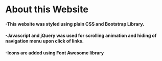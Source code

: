 # About this Website

#### -This website was styled using plain CSS and Bootstrap Library.
#### -Javascript and jQuery was used for scrolling animation and hiding of navigation menu upon click of links.
#### -Icons are added using Font Awesome library
